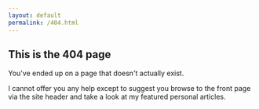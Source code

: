 ```yaml
---
layout: default
permalink: /404.html
---
```


<section>
    <h1>This is the 404 page</h1>
    <p>
        You've ended up on a page that doesn't actually exist.
    </p>
    <p>
        I cannot offer you any help except to suggest you browse to the front
        page via the site header and take a look at my featured personal
        articles.
    </p>
</section>
